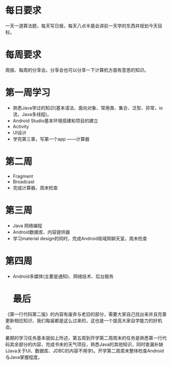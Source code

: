 # 每日要求

一天一道算法题，每天写日报，每天八点半晨会讲前一天学的东西并规划今天目标。

# 每周要求

周报、每周的分享会。分享会也可以分享一下计算机方面有意思的知识。

# 第一周学习

- 熟悉Java学过的知识(基本语法、面向对象、常用类、集合、泛型、异常，io流，Java多线程)。
- Android Studio基本环境搭建和项目的建立
- Activity
- UI设计
- 学完第三章，写第一个app ——计算器

# 第二周

- Fragment
- Broadcast
- 完成计算器，周末检查

# 第三周

- Java 网络编程
- Android数据库、内容提供器
- 学习material design的同时，完成Android局域网聊天室，周末检查

# 第四周

- Android多媒体(主要是通知)、网络技术、后台服务

  
  
  # 最后

《第一行代码第二版》的内容有废弃与老旧的部分，需要大家自己找出来并且完善更新相应知识，我们每届都是这么过来的，这也是一个提高大家自学能力的好机会。

暑期的学习任务基本就如上所述，第五周到开学第二周周末的任务是熟悉第一行代码其余部分的内容，完成书末的天气项目，熟悉Java的其他知识，同时查漏补缺(Java关于UI、数据库、JDBC的内容不用学)。开学第二周周末整体检查Android与Java掌握程度。
